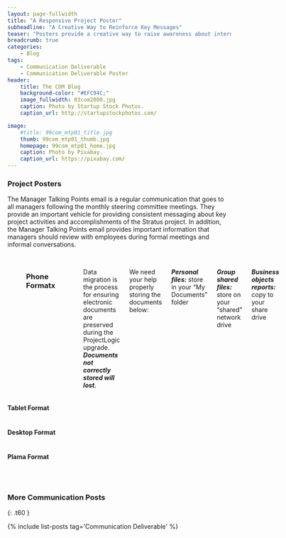 ```yaml
---
layout: page-fullwidth
title: "A Responsive Project Poster"
subheadline: "A Creative Way to Reinforce Key Messages"
teaser: "Posters provide a creative way to raise awareness about internal initiatives and reinforce key messages."
breadcrumb: true
categories:
    - Blog
tags:
    - Communication Deliverable
    - Communication Deliverable Poster
header:
    title: The COM Blog
    background-color: "#EFC94C;"
    image_fullwidth: 03com2000.jpg
    caption: Photo by Startup Stock Photos.
    caption_url: http://startupstockphotos.com/

image:
    #title: 99com_mtp01_title.jpg
    thumb: 99com_mtp01_thumb.jpg
    homepage: 99com_mtp01_home.jpg
    caption: Photo by Pixabay.
    caption_url: https://pixabay.com/
---
```


### Project Posters
The Manager Talking Points email is a regular communication that goes to all managers following the monthly steering committee meetings.
They provide an important vehicle for providing consistent messaging about key project activities and accomplishments of the Stratus project. In addition, the Manager Talking Points email provides important information that managers should review with employees during formal meetings and informal conversations.

<!-- 4 Poster Formats: phone, portrait, landscape, Plasma -->
<br>

<div class="row">
    <div class="small-12 columns t30">
      <p class="show-for-small-only">
        <p><h3>Phone Formatx</h3></p>
        <p><img src="{{ site.urlimg }}99com_pstr01_sm_01.jpg" alt=""></p>
        <p>Data migration is the process for ensuring electronic documents are preserved during the ProjectLogic upgrade. <b><i>Documents not correctly stored will lost.</i></b></P>
        <p>We need your help properly storing the documents below:</p>
        <p><b><i>Personal files:</i></b> store in your “My Documents” folder</p>
        <p><b><i>Group shared files:</i></b> store on your “shared” network drive</p>
        <p><b><i>Business objects reports:</i></b> copy to your share drive</p>
        <p><img src="{{ site.urlimg }}99com_pstr01_sm_02.jpg" alt=""></p>
      </p>
    </div>
</div>

#### Tablet Format
<img src="{{ site.urlimg }}99com_pstr01_portrait.jpg" alt="">

#### Desktop Format
<img src="{{ site.urlimg }}99com_pstr01_landscape.jpg" alt="">

#### Plama Format
<img src="{{ site.urlimg }}99com_pstr01_plasma.jpg" alt="">

<p></p>

<br>


### More Communication Posts
{: .t60 }

{% include list-posts tag='Communication Deliverable' %}
